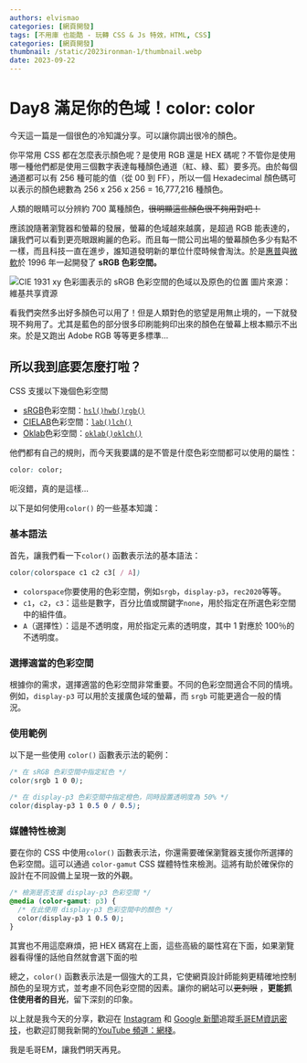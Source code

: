 ```yaml
---
authors: elvismao
categories: [網頁開發]
tags: [不用庫 也能酷 - 玩轉 CSS & Js 特效，HTML, CSS]
categories: [網頁開發]
thumbnail: /static/2023ironman-1/thumbnail.webp
date: 2023-09-22
---
```


# Day8 滿足你的色域！color: color

今天這一篇是一個很色的冷知識分享。可以讓你調出很冷的顏色。

你平常用 CSS 都在怎麼表示顏色呢？是使用 RGB 還是 HEX 碼呢？不管你是使用哪一種他們都是使用三個數字表達每種顏色通道（紅、綠、藍）要多亮。由於每個通道都可以有 256 種可能的值（從 00 到 FF），所以一個 Hexadecimal 顏色碼可以表示的顏色總數為 256 x 256 x 256 = 16,777,216 種顏色。

人類的眼睛可以分辨約 700 萬種顏色，~~很明顯這些顏色很不夠用對吧！~~

應該說隨著瀏覽器和螢幕的發展，螢幕的色域越來越廣，是超過 RGB 能表達的，讓我們可以看到更亮眼跟絢麗的色彩。而且每一間公司出場的螢幕顏色多少有點不一樣，而且科技一直在進步，誰知道發明新的單位什麼時候會淘汰。於是[惠普](https://zh.m.wikipedia.org/wiki/%E6%83%A0%E6%99%AE)與[微軟](https://zh.m.wikipedia.org/wiki/%E5%BE%AE%E8%BD%AF)於 1996 年一起開發了 **sRGB 色彩空間。**

![CIE 1931 xy 色彩圖表示的 sRGB 色彩空間的色域以及原色的位置](https://upload.wikimedia.org/wikipedia/commons/thumb/a/a8/CIExy1931_sRGB.png/800px-CIExy1931_sRGB.png) 圖片來源：維基共享資源

看我們突然多出好多顏色可以用了！但是人類對色的慾望是用無止境的，一下就發現不夠用了。尤其是藍色的部分很多印刷能夠印出來的顏色在螢幕上根本顯示不出來。於是又跑出 Adobe RGB 等等更多標準…

## 所以我到底要怎麼打啦？

CSS 支援以下幾個色彩空間

- [sRGB](https://en.wikipedia.org/wiki/SRGB)色彩空間：[`hsl()`](https://developer.mozilla.org/en-US/docs/Web/CSS/color_value/hsl)[`hwb()`](https://developer.mozilla.org/en-US/docs/Web/CSS/color_value/hwb)[`rgb()`](https://developer.mozilla.org/en-US/docs/Web/CSS/color_value/rgb)
- [CIELAB](https://en.wikipedia.org/wiki/CIELAB_color_space)色彩空間：[`lab()`](https://developer.mozilla.org/en-US/docs/Web/CSS/color_value/lab)[`lch()`](https://developer.mozilla.org/en-US/docs/Web/CSS/color_value/lch)
- [Oklab](https://bottosson.github.io/posts/oklab/)色彩空間：[`oklab()`](https://developer.mozilla.org/en-US/docs/Web/CSS/color_value/oklab)[`oklch()`](https://developer.mozilla.org/en-US/docs/Web/CSS/color_value/oklch)

他們都有自己的規則，而今天我要講的是不管是什麼色彩空間都可以使用的屬性：

```css
color: color;
```

呃沒錯，真的是這樣…

以下是如何使用`color()` 的一些基本知識：

### 基本語法

首先，讓我們看一下`color()` 函數表示法的基本語法：

```css
color(colorspace c1 c2 c3[ / A])

```

- `colorspace`你要使用的色彩空間，例如`srgb`，`display-p3`，`rec2020`等等。
- `c1`，`c2`，`c3`：這些是數字，百分比值或關鍵字`none`，用於指定在所選色彩空間中的組件值。
- `A`（選擇性）：這是不透明度，用於指定元素的透明度，其中 1 對應於 100％的不透明度。

### 選擇適當的色彩空間

根據你的需求，選擇適當的色彩空間非常重要。不同的色彩空間適合不同的情境。例如，`display-p3` 可以用於支援廣色域的螢幕，而 `srgb` 可能更適合一般的情況。

### 使用範例

以下是一些使用 `color()` 函數表示法的範例：

```css
/* 在 sRGB 色彩空間中指定紅色 */
color(srgb 1 0 0);

/* 在 display-p3 色彩空間中指定橙色，同時設置透明度為 50% */
color(display-p3 1 0.5 0 / 0.5);

```

### 媒體特性檢測

要在你的 CSS 中使用`color()` 函數表示法，你還需要確保瀏覽器支援你所選擇的色彩空間。這可以通過 `color-gamut` CSS 媒體特性來檢測。這將有助於確保你的設計在不同設備上呈現一致的外觀。

```css
/* 檢測是否支援 display-p3 色彩空間 */
@media (color-gamut: p3) {
  /* 在此使用 display-p3 色彩空間中的顏色 */
  color(display-p3 1 0.5 0);
}

```

其實也不用這麼麻煩，把 HEX 碼寫在上面，這些高級的屬性寫在下面，如果瀏覽器看得懂的話他自然就會選下面的啦

總之，`color()` 函數表示法是一個強大的工具，它使網頁設計師能夠更精確地控制顏色的呈現方式，並考慮不同色彩空間的因素。讓你的網站可以~~更刺眼~~ ，**更能抓住使用者的目光**，留下深刻的印象。

以上就是我今天的分享，歡迎在 [Instagram](https://www.instagram.com/emtech.cc) 和 [Google 新聞](https://news.google.com/publications/CAAqBwgKMKXLvgswsubVAw?ceid=TW:zh-Hant&oc=3)追蹤[毛哥EM資訊密技](https://emtech.cc/)，也歡迎訂閱我新開的[YouTube 頻道：網棧](https://www.youtube.com/@webpallet)。

我是毛哥EM，讓我們明天再見。
